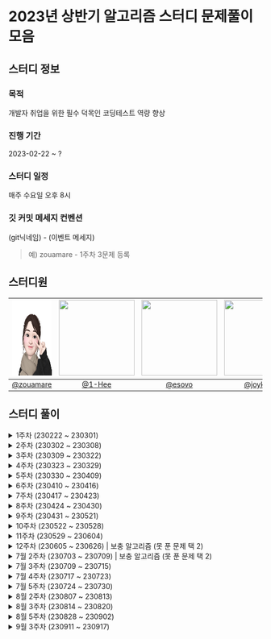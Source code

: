 # 2023년 상반기 알고리즘 스터디 문제풀이 모음

## 스터디 정보

### 목적

개발자 취업을 위한 필수 덕목인 코딩테스트 역량 향상

### 진행 기간

2023-02-22 ~ ?

### 스터디 일정

매주 수요일 오후 8시

### 깃 커밋 메세지 컨벤션

(git닉네임) - (이벤트 메세지)

> 예) zouamare - 1주차 3문제 등록

## 스터디원

| <img  src="./img/zouamare_profile.jpg"  width="150"  height="150"/> | <img src="https://user-images.githubusercontent.com/79094527/222068991-47d910e1-caee-40b7-adfd-7bf8e5b24ff7.png" width="150"  height="150"/> | <img src="https://user-images.githubusercontent.com/81341162/222143220-c4e1daab-53e7-4265-a62e-9b8260f7a88c.png" height="150" width="150"/> | <img src="https://user-images.githubusercontent.com/68246479/223333698-86d84075-2332-4ef7-8ece-cd68e769da52.png" height="150" width="150"/> |
| :-----------------------------------------------------------------: | :------------------------------------------------------------------------------------------------------------------------------------------: | :-----------------------------------------------------------------------------------------------------------------------------------------: | :-----------------------------------------------------------------------------------------------------------------------------------------: |
|              [@zouamare](https://github.com/zouamare)               |                                                      [@1-Hee](https://github.com/1-Hee)                                                      |                                                     [@esovo](https://github.com/esovo)                                                      |                                                  [@joykst96](https://github.com/joykst96)                                                   |

## 스터디 풀이

<details>
<summary> 1주차 (230222 ~ 230301)</summary>
<div markdown="1">
- <a href="https://school.programmers.co.kr/learn/courses/30/lessons/17686" target="_blank">[3차] 파일명 정렬</a>
<br>
- <a href="https://school.programmers.co.kr/learn/courses/30/lessons/118667" target="_blank">두큐 합 같게 만들기</a>
<br>
- <a href="https://school.programmers.co.kr/learn/courses/30/lessons/81303" target="_blank">표 편집</a>
</div>
</details>

<details>
<summary> 2주차 (230302 ~ 230308)</summary>
<div markdown="1">
- <a href="https://school.programmers.co.kr/learn/courses/30/lessons/64064" target="_blank">불량 사용자 (2019 카카오 개발자 겨울 인턴십) </a>
<br>
- <a href="https://school.programmers.co.kr/learn/courses/30/lessons/118669" target="_blank">등산코스 정하기 (2022 KAKAO TECH INTERNSHIP)</a>
<br>
- <a href="https://school.programmers.co.kr/learn/courses/30/lessons/1831" target="_blank">4단 고음 (2017 카카오코드 예선)</a>
</div>
</details>

<details>
<summary> 3주차 (230309 ~ 230322)</summary>
<div markdown="1">
- <a href="https://school.programmers.co.kr/learn/courses/30/lessons/72412" target="_blank">순위 검색</a>
<br>
- <a href="https://school.programmers.co.kr/learn/courses/30/lessons/72413" target="_blank">합승 택시 요금 </a>
<br>
- <a href="https://school.programmers.co.kr/learn/courses/30/lessons/17684" target="_blank">압축</a>
</div>
</details>

<details>
<summary> 4주차 (230323 ~ 230329)</summary>
<div markdown="1">
- <a href="https://school.programmers.co.kr/learn/courses/30/lessons/169199" target="_blank"> 리코쳇 로봇 </a>
<br>
- <a href="https://school.programmers.co.kr/learn/courses/30/lessons/92342" target="_blank">양궁대회</a>
<br>
- <a href="https://school.programmers.co.kr/learn/courses/30/lessons/81302" target="_blank">거리두기 확인하기</a>
</div>
</details>

<details>
<summary> 5주차 (230330 ~ 230409)</summary>
<div markdown="1">
- <a href="https://school.programmers.co.kr/learn/courses/30/lessons/1829" target="_blank">카카오 프렌즈 컬러링북</a>
<br>
- <a href="https://school.programmers.co.kr/learn/courses/30/lessons/172927" target="_blank">광물 캐기</a>
</div>
</details>

<details>
<summary> 6주차 (230410 ~ 230416)</summary>
<div markdown="1">
- <a href="https://school.programmers.co.kr/learn/courses/30/lessons/176962" target="_blank">과제 진행하기</a>
<br>
- <a href="https://school.programmers.co.kr/learn/courses/30/lessons/152995" target="_blank">인사 고과</a>
<br>
- <a href="https://school.programmers.co.kr/learn/courses/30/lessons/17678" target="_blank">[1차] 셔틀버스</a>
</div>
</details>

<details>
<summary> 7주차 (230417 ~ 230423)</summary>
<div markdown="1">
- <a href="https://school.programmers.co.kr/learn/courses/30/lessons/154540" target="_blank">무인도 여행</a>
<br>
- <a href="https://school.programmers.co.kr/learn/courses/30/lessons/84512" target="_blank">모음사전</a>
<br>
- <a href="https://school.programmers.co.kr/learn/courses/30/lessons/131127" target="_blank">할인 행사</a>
</div>
</details>

<details>
<summary> 8주차 (230424 ~ 230430)</summary>
<div markdown="1">
- <a href="https://school.programmers.co.kr/learn/courses/30/lessons/178870" target="_blank">연속된 부분 수열의 합</a>
<br>
- <a href="https://school.programmers.co.kr/learn/courses/30/lessons/150369" target="_blank">택배 배달과 수거하기</a>
<br>
- <a href="https://school.programmers.co.kr/learn/courses/30/lessons/92344" target="_blank">파괴되지 않은 건물
</a>
</div>
</details>

<details>
<summary> 9주차 (230431 ~ 230521)</summary>
<div markdown="1">
- <a href="https://school.programmers.co.kr/learn/courses/30/lessons/92345" target="_blank">사라지는 발판</a>
<br>
- <a href="https://school.programmers.co.kr/learn/courses/30/lessons/17679 " target="_blank">[1차] 프렌즈4블록</a>
<br>
</div>
</details>

<details>
<summary> 10주차 (230522 ~ 230528)</summary>
<div markdown="1">
- <a href="https://school.programmers.co.kr/learn/courses/30/lessons/17677" target="_blank">[1차] 뉴스 클러스터링</a>
<br>
- <a href="https://school.programmers.co.kr/learn/courses/30/lessons/150370" target="_blank">개인정보 수집 유효기간</a>
<br>
</div>
</details>

<details>
<summary> 11주차 (230529 ~ 230604)</summary>
<div markdown="1">
- <a href="https://school.programmers.co.kr/learn/courses/30/lessons/42892" target="_blank">길 찾기 게임</a>
<br>
- <a href="https://school.programmers.co.kr/learn/courses/30/lessons/67258" target="_blank">[카카오 인턴] 보석 쇼핑</a>
<br>
- <a href="https://school.programmers.co.kr/learn/courses/30/lessons/1836" target="_blank">리틀 프렌즈 사천성</a>
<br>
</div>
</details>

<!-- 12주차 -->
<details>
<summary> 12주차 (230605 ~ 230626) | 보충 알고리즘 (못 푼 문제 택 2) </summary>
<div markdown="1">
<ul>
 <li><a href="https://school.programmers.co.kr/learn/courses/30/lessons/17677">[1차] 뉴스 클러스터링</a></li>
 <li><a href="https://school.programmers.co.kr/learn/courses/30/lessons/172927">광물 캐기</a></li>
</ul>
<br>
</div>
</details>
<!--  -->

<!-- 7월 2주차 -->
<details width="100%">
<summary> 7월 2주차 (230703 ~ 230709) | 보충 알고리즘 (못 푼 문제 택 2) </summary>
<div markdown="1">
<ul>
  <li><a href="https://school.programmers.co.kr/learn/courses/30/lessons/81302">거리두기 확인하기</a></li>
  <li><a href="https://school.programmers.co.kr/learn/courses/30/lessons/17678">셔틀버스</a></li>
  <li><a href="https://school.programmers.co.kr/learn/courses/30/lessons/17684">압축</a></li>
  <li><a href="https://school.programmers.co.kr/learn/courses/30/lessons/150370">개인정보 수집 유효기간</a></li>
  <li><a href="https://school.programmers.co.kr/learn/courses/30/lessons/84512">모음 사전</a></li>
</ul>
<br>
</div>
</details>
<!-- -->

<!-- 7월 3주차  -->
<details>
<summary> 7월 3주차 (230709 ~ 230715)</summary>
<div markdown="1">
<ul>
  <li><a href="https://school.programmers.co.kr/learn/courses/30/lessons/60062">외벽 점검</a></li>
  <li><a href="https://school.programmers.co.kr/learn/courses/30/lessons/60061">기둥과 보 설치</a></li>
  <li><a href="https://school.programmers.co.kr/learn/courses/30/lessons/150368">이모티콘 할인행사</a></li>
</ul>
<br>
</div>
</details>

<!-- 7월 4주차  -->
<details>
<summary> 7월 4주차 (230717 ~ 230723)</summary>
<div markdown="1">
<ul>
  <li><a href="https://school.programmers.co.kr/learn/courses/30/lessons/150366">표 병합</a></li>
  <li><a href="https://school.programmers.co.kr/learn/courses/30/lessons/151139">대여 횟수가 많은 자동차들의 월별 대여 횟수 구하기</a></li>
  <li><a href="https://school.programmers.co.kr/learn/courses/30/lessons/164670">조건에 맞는 사용자 정보 조회하기</a></li>
  <li><a href="https://school.programmers.co.kr/learn/courses/30/lessons/64063">호텔 방 배정</a></li>
</ul>
<br>
</div>
</details>

<!-- 7월 5주차  -->
<details>
<summary> 7월 5주차 (230724 ~ 230730)</summary>
<div markdown="1">
<ul>
  <li><a href="https://school.programmers.co.kr/learn/courses/30/lessons/144856">저자 별 카테고리 별 매출액 집계하기</a></li>
  <li><a href="https://school.programmers.co.kr/learn/courses/30/lessons/144855">카테고리 별 도서 판매량 집계하기</a></li>
  <li><a href="https://school.programmers.co.kr/learn/courses/30/lessons/1837">GPS</a></li>
  <li><a href="https://school.programmers.co.kr/learn/courses/30/lessons/1833">캠핑</a></li>
</ul>
<br>
</div>
</details>

<!-- 8월 2주차  -->
<details>
<summary> 8월 2주차 (230807 ~ 230813)</summary>
<div markdown="1">
<ul>
  <li><a href="https://school.programmers.co.kr/learn/courses/30/lessons/157341">대여 기록이 존재하는 자동차 리스트 구하기</a></li>
  <li><a href="https://school.programmers.co.kr/learn/courses/30/lessons/131118">서울에 위치한 식당 목록 출력하기</a></li>
  <li><a href="https://school.programmers.co.kr/learn/courses/30/lessons/92343">양과 늑대</a></li>
  <li><a href="https://www.acmicpc.net/problem/2133">타일 채우기</a></li>
  <li><a href="https://www.acmicpc.net/problem/2579">계단 오르기</a></li>
</ul>
<br>
</div>
</details>

<!-- 8월 3주차  -->
<details>
<summary> 8월 3주차 (230814 ~ 230820)</summary>
<div markdown="1">
<ul>
  <li><a href="https://school.programmers.co.kr/learn/courses/30/lessons/150367">표현 가능한 이진트리</a></li>
  <li><a href="https://www.acmicpc.net/problem/15486">퇴사 2</a></li>
  <li><a href="https://school.programmers.co.kr/learn/courses/30/lessons/131534">상품을 구매한 회원 비율 구하기</a></li>
  <li><a href="https://school.programmers.co.kr/learn/courses/30/lessons/157339">특정 기간동안 대여 가능한 자동차들의 대여비용 구하기</a></li>
</ul>
<br>
</div>
</details>

<!-- 8월 5주차  -->
<details>
<summary> 8월 5주차 (230828 ~ 230902)</summary>
<div markdown="1">
<ul>
  <li><a href="https://school.programmers.co.kr/learn/courses/30/lessons/1835">단체사진 찍기</a></li>
  <li><a href="https://www.acmicpc.net/problem/11722">가장 긴 감소하는 부분 수열</a></li>
  <li><a href="https://school.programmers.co.kr/learn/courses/30/lessons/164671">조회수가 가장 많은 중고거래 게시판의 첨부파일 조회하기</a></li>
  <li><a href="https://school.programmers.co.kr/learn/courses/30/lessons/164668">조건에 맞는 사용자와 총 거래금액 조회하기</a></li>
</ul>
<br>
</div>
</details>

<!-- 9월 3주차  -->
<details>
<summary> 9월 3주차 (230911 ~ 230917)</summary>
<div markdown="1">
<ul>
  <li><a href="https://school.programmers.co.kr/learn/courses/15008/lessons/121683?language=java">PCCP 모의고사 1회</a></li>
  <li><a href="https://school.programmers.co.kr/learn/courses/15009/lessons/121687?language=java">PCCP 모의고사 2회</a></li>
  <li><a href="https://school.programmers.co.kr/learn/courses/30/lessons/133027">주문량이 많은 아이스크림들 조회하기</a></li>
  <li><a href="https://school.programmers.co.kr/learn/courses/30/">인기있는 아이스크림</a></li>
</ul>
<br>
</div>
</details>

<!-- TODO -->

<!-- -->
